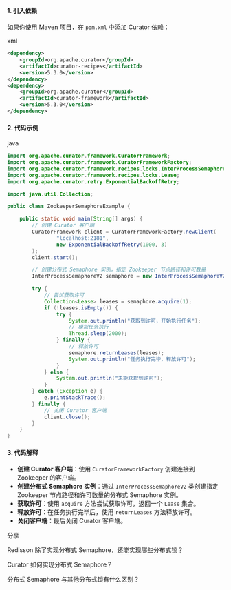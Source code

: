 #### 1. 引入依赖



如果你使用 Maven 项目，在 `pom.xml` 中添加 Curator 依赖：



xml











```xml
<dependency>
    <groupId>org.apache.curator</groupId>
    <artifactId>curator-recipes</artifactId>
    <version>5.3.0</version>
</dependency>
<dependency>
    <groupId>org.apache.curator</groupId>
    <artifactId>curator-framework</artifactId>
    <version>5.3.0</version>
</dependency>
```

#### 2. 代码示例



java











```java
import org.apache.curator.framework.CuratorFramework;
import org.apache.curator.framework.CuratorFrameworkFactory;
import org.apache.curator.framework.recipes.locks.InterProcessSemaphoreV2;
import org.apache.curator.framework.recipes.locks.Lease;
import org.apache.curator.retry.ExponentialBackoffRetry;

import java.util.Collection;

public class ZookeeperSemaphoreExample {

    public static void main(String[] args) {
        // 创建 Curator 客户端
        CuratorFramework client = CuratorFrameworkFactory.newClient(
                "localhost:2181",
                new ExponentialBackoffRetry(1000, 3)
        );
        client.start();

        // 创建分布式 Semaphore 实例，指定 Zookeeper 节点路径和许可数量
        InterProcessSemaphoreV2 semaphore = new InterProcessSemaphoreV2(client, "/mySemaphore", 5);

        try {
            // 尝试获取许可
            Collection<Lease> leases = semaphore.acquire(1);
            if (!leases.isEmpty()) {
                try {
                    System.out.println("获取到许可，开始执行任务");
                    // 模拟任务执行
                    Thread.sleep(2000);
                } finally {
                    // 释放许可
                    semaphore.returnLeases(leases);
                    System.out.println("任务执行完毕，释放许可");
                }
            } else {
                System.out.println("未能获取到许可");
            }
        } catch (Exception e) {
            e.printStackTrace();
        } finally {
            // 关闭 Curator 客户端
            client.close();
        }
    }
}
```





#### 3. 代码解释



- **创建 Curator 客户端**：使用 `CuratorFrameworkFactory` 创建连接到 Zookeeper 的客户端。
- **创建分布式 Semaphore 实例**：通过 `InterProcessSemaphoreV2` 类创建指定 Zookeeper 节点路径和许可数量的分布式 Semaphore 实例。
- **获取许可**：使用 `acquire` 方法尝试获取许可，返回一个 `Lease` 集合。
- **释放许可**：在任务执行完毕后，使用 `returnLeases` 方法释放许可。
- **关闭客户端**：最后关闭 Curator 客户端。



分享



Redisson 除了实现分布式 Semaphore，还能实现哪些分布式锁？

Curator 如何实现分布式 Semaphore？

分布式 Semaphore 与其他分布式锁有什么区别？